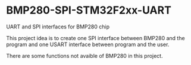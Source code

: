 # BMP280-SPI-STM32F2xx-UART
UART and SPI interfaces for BMP280 chip

This project idea is to create one SPI interface between BMP280 and the program and one USART interface between program and the user.

There are some functions not avaible of BMP280 in this project.
